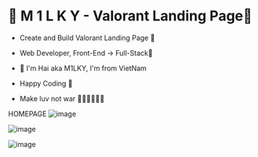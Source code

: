 # 💎 M 1 L K Y - Valorant Landing Page💎

- Create and Build Valorant Landing Page 🚀
- Web Developer, Front-End -> Full-Stack🥇

- 💎 I'm Hai aka M1LKY, I'm from VietNam
- Happy Coding 🥰
- Make luv not war 💖💛🧡💚💙💜

HOMEPAGE
![image](https://github.com/levuhai23102001/valorant-landing-page/assets/58142935/9890b790-5b70-4fe3-935d-c7415ee5538f)

![image](https://github.com/levuhai23102001/valorant-landing-page/assets/58142935/7f0e1278-6b03-44bb-8fda-3a91b955ef0d)

![image](https://github.com/levuhai23102001/valorant-landing-page/assets/58142935/ac5cb0cd-cc6a-405b-937b-a9c095bd2e3d)
